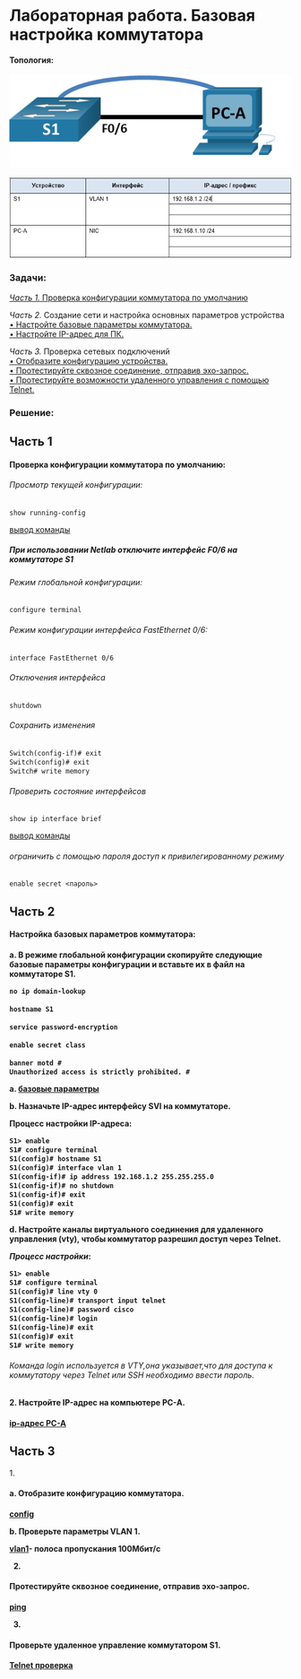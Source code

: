 # Лабораторная работа. Базовая настройка коммутатора

#### Топология:
![Топология](Топология.png) 

![Таблица адресации](Таблица%20адресации.png)

###	Задачи:
[_Часть 1._ Проверка конфигурации коммутатора по умолчанию](#section1)

_Часть 2._ Создание сети и настройка основных параметров устройства<br/>
[•	Настройте базовые параметры коммутатора.<br/>](#section2)
[•	Настройте IP-адрес для ПК.](#section3)

_Часть 3._ Проверка сетевых подключений<br/>
[•	Отобразите конфигурацию устройства.<br/>](#section4)
[•	Протестируйте сквозное соединение, отправив эхо-запрос.<br/>](#section5)
[•	Протестируйте возможности удаленного управления с помощью Telnet.](#section6)

### Решение:

## Часть 1

<h4 id="section1">Проверка конфигурации коммутатора по умолчанию:<h4/>

###### _Просмотр текущей конфигурации:_

```
show running-config
```

[вывод команды](config/)

##### При использовании Netlab отключите интерфейс F0/6 на коммутаторе S1

###### _Режим глобальной конфигурации:_
```
configure terminal
```
###### _Режим конфигурации интерфейса FastEthernet 0/6:_
```
interface FastEthernet 0/6
```
###### _Отключения интерфейса_
```
shutdown
```
###### _Сохранить изменения_
```
Switch(config-if)# exit
Switch(config)# exit
Switch# write memory
```

###### _Проверить состояние интерфейсов_
```
show ip interface brief
```
[вывод команды](config/)

###### _ограничить с помощью пароля доступ к привилегированному режиму_
```
enable secret <пароль>
```

## Часть 2

<h4 id="section2">Настройка базовых параметров коммутатора:<h4/>

a.	В режиме глобальной конфигурации скопируйте следующие базовые параметры конфигурации и вставьте их в файл на коммутаторе S1.<br/>
```
no ip domain-lookup

hostname S1

service password-encryption

enable secret class

banner motd #
Unauthorized access is strictly prohibited. #
```
a. [базовые параметры](config/)

b.	Назначьте IP-адрес интерфейсу SVI на коммутаторе. 

Процесс настройки IP-адреса:
```
S1> enable
S1# configure terminal
S1(config)# hostname S1
S1(config)# interface vlan 1
S1(config-if)# ip address 192.168.1.2 255.255.255.0
S1(config-if)# no shutdown
S1(config-if)# exit
S1(config)# exit
S1# write memory

```

d.	Настройте каналы виртуального соединения для удаленного управления (vty), чтобы коммутатор разрешил доступ через Telnet.

_Процесс настройки_:

```
S1> enable
S1# configure terminal
S1(config)# line vty 0 
S1(config-line)# transport input telnet
S1(config-line)# password cisco
S1(config-line)# login
S1(config-line)# exit
S1(config)# exit
S1# write memory
```
###### Команда login используется в VTY,она указывает,что для доступа к коммутатору через Telnet или SSH необходимо ввести пароль.


 <h4 id="section3">2. Настройте IP-адрес на компьютере PC-A.<h4/>

 [ip-адрес PC-A](ip-адрес%20PC-A.png)

 ## Часть 3

 1.<h4 id="section4">a. Отобразите конфигурацию коммутатора.<h4/>

 [config](config/config)

 b.	Проверьте параметры VLAN 1.

[vlan1](config/vlan1)- полоса пропускания 100Мбит/с


2. 

<h4 id="section5">Протестируйте сквозное соединение, отправив эхо-запрос.<h4/>

[ping](ping.png)

3.
<h4 id="section6">Проверьте удаленное управление коммутатором S1.<h4/>

[Telnet проверка](telnet.png)


